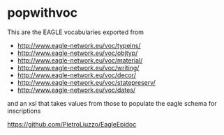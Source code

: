 popwithvoc
==========

This are the EAGLE vocabularies exported from 

* http://www.eagle-network.eu/voc/typeins/
* http://www.eagle-network.eu/voc/objtyp/ 
* http://www.eagle-network.eu/voc/material/
* http://www.eagle-network.eu/voc/writing/
* http://www.eagle-network.eu/voc/decor/ 
* http://www.eagle-network.eu/voc/statepreserv/
* http://www.eagle-network.eu/voc/dates/

and an xsl that takes values from those to populate the eagle schema for inscriptions

https://github.com/PietroLiuzzo/EagleEpidoc
